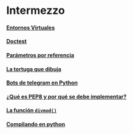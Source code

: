 # Intermezzo

#### [Entornos Virtuales](entornos_virtuales.md)

#### [Doctest](doctest.md)

#### [Parámetros por referencia](parametros_por_referencia.md)

#### [La tortuga que dibuja](la_tortuga_que_dibuja.md)

#### [Bots de telegram en Python](bots_de_telegram_en_python.md)

#### [¿Qué es PEP8 y por qué se debe implementar?](que_es_PEP8_y_por_que_se_debe_implementar.md)

#### [La función `divmod()`](divmod.md)

#### [Compilando en python](compilando_en_python.md)